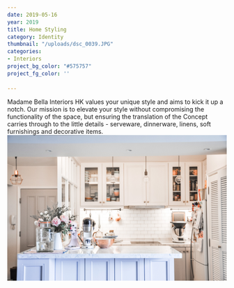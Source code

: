 ```yaml
---
date: 2019-05-16
year: 2019
title: Home Styling
category: Identity
thumbnail: "/uploads/dsc_0039.JPG"
categories:
- Interiors
project_bg_color: "#575757"
project_fg_color: ''

---
```

Madame Bella Interiors HK values your unique style and aims to kick it up a notch. Our mission is to elevate your style without compromising the functionality of the space, but ensuring the translation of the Concept carries through to the little details - serveware, dinnerware, linens, soft furnishings and decorative items.  
![](/uploads/dsc_0039.JPG)